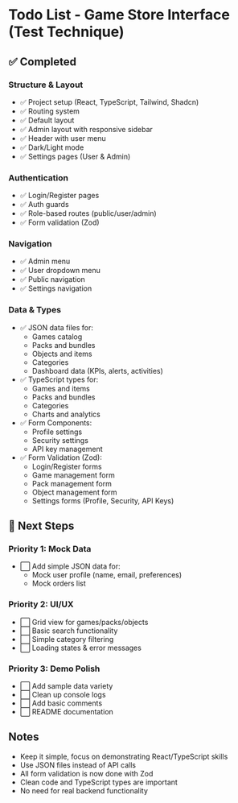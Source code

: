 # Todo List - Game Store Interface (Test Technique)

## ✅ Completed

### Structure & Layout
- ✅ Project setup (React, TypeScript, Tailwind, Shadcn)
- ✅ Routing system
- ✅ Default layout
- ✅ Admin layout with responsive sidebar
- ✅ Header with user menu
- ✅ Dark/Light mode
- ✅ Settings pages (User & Admin)

### Authentication
- ✅ Login/Register pages
- ✅ Auth guards
- ✅ Role-based routes (public/user/admin)
- ✅ Form validation (Zod)

### Navigation
- ✅ Admin menu
- ✅ User dropdown menu
- ✅ Public navigation
- ✅ Settings navigation

### Data & Types
- ✅ JSON data files for:
  - Games catalog
  - Packs and bundles
  - Objects and items
  - Categories
  - Dashboard data (KPIs, alerts, activities)
- ✅ TypeScript types for:
  - Games and items
  - Packs and bundles
  - Categories
  - Charts and analytics
- ✅ Form Components:
  - Profile settings
  - Security settings
  - API key management
- ✅ Form Validation (Zod):
  - Login/Register forms
  - Game management form
  - Pack management form
  - Object management form
  - Settings forms (Profile, Security, API Keys)

## 🔄 Next Steps

### Priority 1: Mock Data
- ⬜ Add simple JSON data for:
  - Mock user profile (name, email, preferences)
  - Mock orders list

### Priority 2: UI/UX
- ⬜ Grid view for games/packs/objects
- ⬜ Basic search functionality
- ⬜ Simple category filtering
- ⬜ Loading states & error messages

### Priority 3: Demo Polish
- ⬜ Add sample data variety
- ⬜ Clean up console logs
- ⬜ Add basic comments
- ⬜ README documentation

## Notes
- Keep it simple, focus on demonstrating React/TypeScript skills
- Use JSON files instead of API calls
- All form validation is now done with Zod
- Clean code and TypeScript types are important
- No need for real backend functionality 